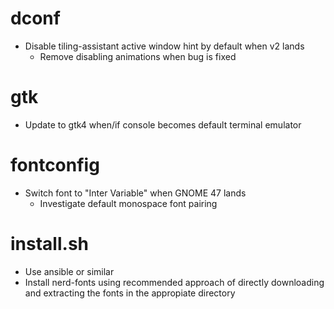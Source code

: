 # dconf
* Disable tiling-assistant active window hint by default when v2 lands
  * Remove disabling animations when bug is fixed

# gtk
* Update to gtk4 when/if console becomes default terminal emulator

# fontconfig
* Switch font to "Inter Variable" when GNOME 47 lands
  * Investigate default monospace font pairing

# install.sh
* Use ansible or similar
* Install nerd-fonts using recommended approach of directly downloading and extracting the fonts in the appropiate directory
